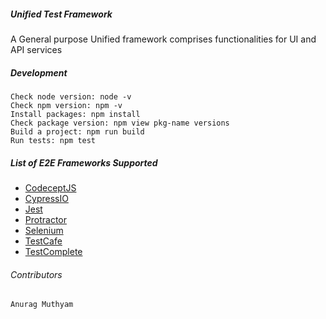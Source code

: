 ##### Unified Test Framework

A General purpose Unified framework comprises functionalities for UI and API services

##### Development
```properties
Check node version: node -v
Check npm version: npm -v
Install packages: npm install
Check package version: npm view pkg-name versions
Build a project: npm run build
Run tests: npm test
```

##### List of E2E Frameworks Supported
- [CodeceptJS]()
- [CypressIO]()
- [Jest]()
- [Protractor]()
- [Selenium]()
- [TestCafe]()
- [TestComplete]()

###### Contributors
```properties
Anurag Muthyam
```